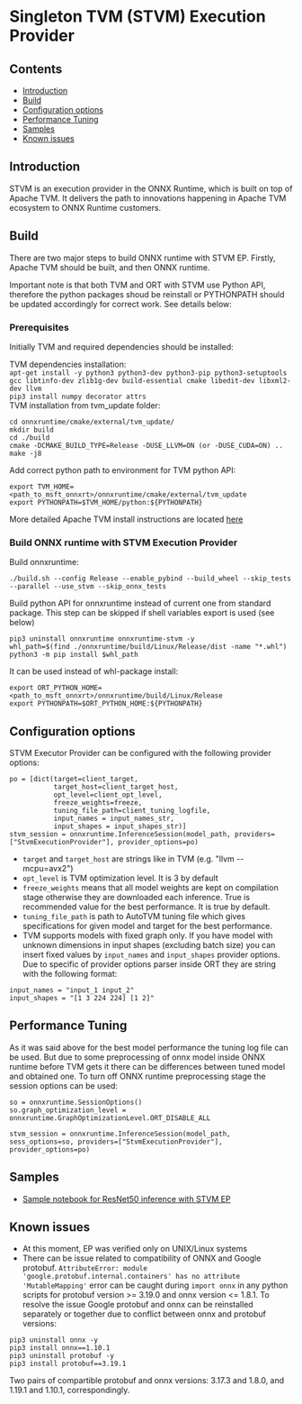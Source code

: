 # Singleton TVM (STVM) Execution Provider

## Contents

- [Introduction](#introduction)
- [Build](#build)
- [Configuration options](#configuration-option)
- [Performance Tuning](#performance-tuning)
- [Samples](#samples)
- [Known issues](#known-issues)


## Introduction
STVM is an execution provider in the ONNX Runtime, which is built on top of Apache TVM. It delivers the path to innovations happening in Apache TVM ecosystem to ONNX Runtime customers.

## Build
There are two major steps to build ONNX runtime with STVM EP. Firstly, Apache TVM should be built, and then ONNX runtime.

Important note is that both TVM and ORT with STVM use Python API, therefore the python packages shoud be reinstall or PYTHONPATH should be updated accordingly for correct work. See details below:

### Prerequisites
Initially TVM and required dependencies should be installed:<br />

TVM dependencies installation:<br />
`apt-get install -y python3 python3-dev python3-pip python3-setuptools gcc libtinfo-dev zlib1g-dev build-essential cmake libedit-dev libxml2-dev llvm`<br />
`pip3 install numpy decorator attrs`<br />
TVM installation from tvm_update folder:
```
cd onnxruntime/cmake/external/tvm_update/
mkdir build
cd ./build
cmake -DCMAKE_BUILD_TYPE=Release -DUSE_LLVM=ON (or -DUSE_CUDA=ON) ..
make -j8
```
Add correct python path to environment for TVM python API:
```
export TVM_HOME=<path_to_msft_onnxrt>/onnxruntime/cmake/external/tvm_update
export PYTHONPATH=$TVM_HOME/python:${PYTHONPATH}
```
More detailed Apache TVM install instructions are located [here](https://tvm.apache.org/docs/install/from_source.html)

### Build ONNX runtime with STVM Execution Provider
Build onnxruntime:
```
./build.sh --config Release --enable_pybind --build_wheel --skip_tests --parallel --use_stvm --skip_onnx_tests
```
Build python API for onnxruntime instead of current one from standard package. This step can be skipped if shell variables export is used (see below)
```
pip3 uninstall onnxruntime onnxruntime-stvm -y
whl_path=$(find ./onnxruntime/build/Linux/Release/dist -name "*.whl")
python3 -m pip install $whl_path
```
It can be used instead of whl-package install:
```
export ORT_PYTHON_HOME=<path_to_msft_onnxrt>/onnxruntime/build/Linux/Release
export PYTHONPATH=$ORT_PYTHON_HOME:${PYTHONPATH}
```

## Configuration options
STVM Executor Provider can be configured with the following provider options:
```
po = [dict(target=client_target,
           target_host=client_target_host,
           opt_level=client_opt_level,
           freeze_weights=freeze,
           tuning_file_path=client_tuning_logfile,
           input_names = input_names_str,
           input_shapes = input_shapes_str)]
stvm_session = onnxruntime.InferenceSession(model_path, providers=["StvmExecutionProvider"], provider_options=po)
```
- `target` and `target_host` are strings like in TVM (e.g. "llvm --mcpu=avx2")
- `opt_level` is TVM optimization level. It is 3 by default
- `freeze_weights` means that all model weights are kept on compilation stage otherwise they are downloaded each inference. True is recommended value for the best performance. It is true by default.
- `tuning_file_path` is path to AutoTVM tuning file which gives specifications for given model and target for the best performance.
- TVM supports models with fixed graph only. If you have model with unknown dimensions in input shapes (excluding batch size) you can insert fixed values by `input_names` and `input_shapes` provider options. Due to specific of provider options parser inside ORT they are string with the following format:
```
input_names = "input_1 input_2"
input_shapes = "[1 3 224 224] [1 2]"
```

## Performance Tuning
As it was said above for the best model performance the tuning log file can be used. But due to some preprocessing of onnx model inside ONNX runtime before TVM gets it there can be differences between tuned model and obtained one. To turn off ONNX runtime preprocessing stage the session options can be used:
```
so = onnxruntime.SessionOptions()
so.graph_optimization_level = onnxruntime.GraphOptimizationLevel.ORT_DISABLE_ALL

stvm_session = onnxruntime.InferenceSession(model_path, sess_options=so, providers=["StvmExecutionProvider"], provider_options=po)
```

## Samples
- [Sample notebook for ResNet50 inference with STVM EP](https://github.com/octoml/onnxruntime/blob/STVM_EP_PR/docs/python/inference/notebooks/onnxruntime-stvm-tutorial.ipynb)

## Known issues
- At this moment, EP was verified only on UNIX/Linux systems
- There can be issue related to compatibility of ONNX and Google protobuf. `AttributeError: module 'google.protobuf.internal.containers' has no attribute 'MutableMapping'` error can be caught during `import onnx` in any python scripts for protobuf version >= 3.19.0 and onnx version <= 1.8.1. To resolve the issue Google protobuf and onnx can be reinstalled separately or together due to conflict between onnx and protobuf versions:
```
pip3 uninstall onnx -y
pip3 install onnx==1.10.1
pip3 uninstall protobuf -y
pip3 install protobuf==3.19.1
```
Two pairs of compartible protobuf and onnx versions: 3.17.3 and 1.8.0, and 1.19.1 and 1.10.1, correspondingly.
